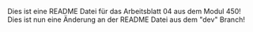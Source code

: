 Dies ist eine README Datei für das Arbeitsblatt 04 aus dem Modul 450!
Dies ist nun eine Änderung an der README Datei aus dem "dev" Branch!